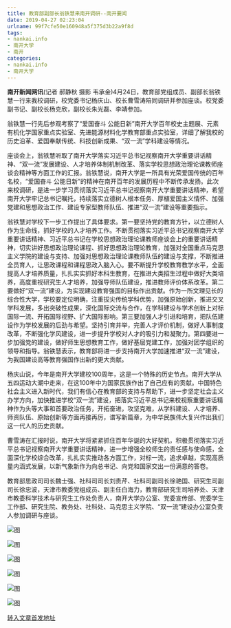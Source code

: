```yaml
---
title: 教育部副部长翁铁慧来南开调研--南开要闻
date: 2019-04-27 02:23:04
urlname: 99f7cfe50e160948a5f375d3b22a9f8d
tags: 
- nankai.info
- 南开大学
- 南开
categories:
- nankai.info
- 南开大学
---
```


**南开新闻网讯**(记者 郝静秋 摄影 韦承金)4月24日，教育部党组成员、副部长翁铁慧一行来我校调研，校党委书记杨庆山、校长曹雪涛陪同调研并参加座谈。校党委副书记、副校长杨克欣，副校长朱光磊、李靖参加。

翁铁慧一行先后参观考察了“爱国奋斗 公能日新”南开大学百年校史主题展、元素有机化学国家重点实验室、先进能源材料化学教育部重点实验室，详细了解我校的历史沿革、爱国奉献传统、科技创新成果、“双一流”学科建设等情况。

座谈会上，翁铁慧听取了南开大学落实习近平总书记视察南开大学重要讲话精神、“双一流”发展建设、人才培养体制机制改革、落实学校思想政治理论课教师座谈会精神等方面工作的汇报。翁铁慧说，南开大学是一所具有光荣爱国传统的百年名校，“爱国奋斗 公能日新”的精神在南开百年的发展历程中不断传承发扬。此次来校调研，是进一步学习贯彻落实习近平总书记视察南开大学重要讲话精神，希望南开大学牢记总书记嘱托，持续落实立德树人根本任务、厚植爱国主义情怀、加强党建和思想政治工作、建设专家型教师队伍、推进“双一流”建设等重要指示。

翁铁慧对学校下一步工作提出了具体要求。第一要坚持党的教育方针，以立德树人作为生命线，抓好学校的人才培养工作。不断贯彻落实习近平总书记视察南开大学重要讲话精神、习近平总书记在学校思想政治理论课教师座谈会上的重要讲话精神，切实讲好思想政治理论课程、抓好思想政治理论教育，加强对全国重点马克思主义学院的建设与支持、加强对思想政治理论课教师队伍的建设与支撑，不断推进全员育人，让思政课程和课程思政入脑入心。要不断提升学校教育教学水平，全面提高人才培养质量，扎扎实实抓好本科生教育，在推进大类招生过程中做好大类培养，高度重视研究生人才培养，加强导师队伍建设，推进教师评价体系改革。第二要做好“双一流”建设，为实现建设教育强国的目标作出贡献。作为一所文理见长的综合性大学，学校要定位明确，注重拔尖传统学科优势，加强原始创新，推进交叉学科发展，多出突破性成果，深化国际交流与合作，在学科建设与学术创新上对标国际一流、开拓国际视野、扩大国际影响。第三要加强人才引进和培育，把队伍建设作为学校发展的后劲与希望。坚持引育并举，完善人才评价机制，做好人事制度改革，不断强化学风建设，进一步提升学校对人才的吸引力和凝聚力。第四要进一步加强党的建设，做好师生思想教育工作，做好基层党建工作，加强对团学组织的领导和指导。翁铁慧表示，教育部将进一步支持南开大学加速推进“双一流”建设，为我国建设高等教育强国作出新的更大贡献。

杨庆山说，今年是南开大学建校100周年，这是一个特殊的历史节点。南开大学从五四运动大潮中走来，在这100年中为国家民族作出了自己应有的贡献。中国特色社会主义进入新时代，我们有信心在教育部的支持与帮助下，进一步坚定社会主义办学方向，加快推进学校“双一流”建设，把落实习近平总书记来校视察重要讲话精神作为头等大事和首要政治任务，开拓奋进，攻坚克难，从学科建设、人才培养、师资队伍、原始创新等方面再接再厉，谱写新篇章，为中华民族伟大复兴作出我们这一代人的历史贡献。

曹雪涛在汇报时说，南开大学将紧紧抓住百年华诞的大好契机，积极贯彻落实习近平总书记视察南开大学重要讲话精神，进一步增强全校师生的责任感与使命感，全面深化学校综合改革，扎扎实实推动各方面工作，对标一流，追求卓越，实现高质量内涵式发展，以新气象新作为向总书记、向党和国家交出一份满意的答卷。

教育部思政司司长魏士强、社科司司长刘贵芹、社科司副司长徐艳国、研究生司副司长徐忠波，天津市教委党组成员、副主任白海力，教育部研究生司培养处、天津市教委科学技术与研究生工作处负责人，南开大学办公室、党委宣传部、党委学生工作部、研究生院、教务处、社科处、马克思主义学院、“双一流”建设办公室负责人参加调研与座谈。

![图](http://news.nankai.edu.cn/pic/0/00/35/09/350947_950693.jpg)

![图](http://news.nankai.edu.cn/pic/0/00/35/09/350944_984945.jpg)

![图](http://news.nankai.edu.cn/pic/0/00/35/09/350945_677630.jpg)

![图](http://news.nankai.edu.cn/pic/0/00/35/09/350948_774629.jpg)

![图](http://news.nankai.edu.cn/pic/0/00/35/09/350949_113625.jpg)

![图](http://news.nankai.edu.cn/pic/0/00/35/09/350946_252694.jpg)

[转入文章首发地址](http://news.nankai.edu.cn/nkyw/system/2019/04/25/000447094.shtml)